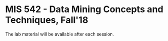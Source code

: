 # MIS 542 - Data Mining Concepts and Techniques, Fall'18
The lab material will be available after each session.
